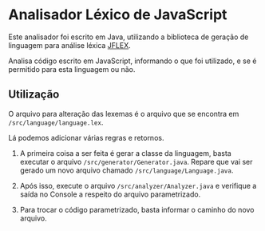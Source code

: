 # Analisador Léxico de JavaScript

Este analisador foi escrito em Java, utilizando a biblioteca de geração de linguagem para análise léxica [JFLEX](https://jflex.de/).

Analisa código escrito em JavaScript, informando o que foi utilizado, e se é permitido para esta linguagem ou não.

## Utilização

O arquivo para alteração das lexemas é o arquivo que se encontra em `/src/language/language.lex`.

Lá podemos adicionar várias regras e retornos.

1. A primeira coisa a ser feita é gerar a classe da linguagem, basta executar o arquivo `/src/generator/Generator.java`.
Repare que vai ser gerado um novo arquivo chamado `/src/language/Language.java`.

2. Após isso, execute o arquivo `/src/analyzer/Analyzer.java` e verifique a saída no Console a respeito do arquivo parametrizado.

3. Para trocar o código parametrizado, basta informar o caminho do novo arquivo.
